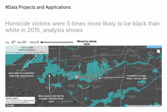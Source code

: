 #Data Projects and Applications<br />
<br />
<br />
<span style="color: #999999; font-size: large;">Homicide victims were 5 times more likely to be black than white in 2015, analysis shows</span><br />
<br />
<img src="https://github.com/Jdharden/HChronProjects/blob/master/DevelopingStorm/Image_TickTock.jpg?raw=true" alt="Ticktock"><br />
<br />
<br />
